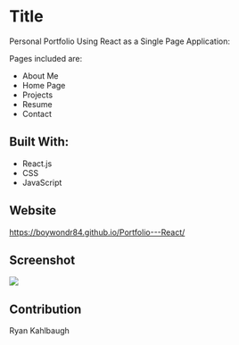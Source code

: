 # Title
Personal Portfolio Using React as a Single Page Application:

Pages included are:
* About Me
* Home Page
* Projects
* Resume
* Contact

## Built With:
* React.js
* CSS
* JavaScript

## Website
https://boywondr84.github.io/Portfolio---React/

## Screenshot
<img src=".\Screenshots\PortfolioScreenshot.png" />

## Contribution
Ryan Kahlbaugh